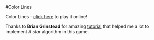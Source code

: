 #Color Lines

Color Lines - [click here](https://color-lines-game.herokuapp.com/) to play it online!

Thanks to **Brian Grinstead** for amazing [tutorial](http://www.briangrinstead.com/blog/astar-search-algorithm-in-javascript) that helped me a lot to implement *A star* algorithm in this game. 
